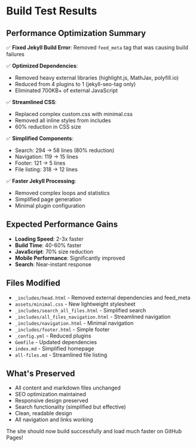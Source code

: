 # Build Test Results

## Performance Optimization Summary

✅ **Fixed Jekyll Build Error**: Removed `feed_meta` tag that was causing build failures

✅ **Optimized Dependencies**: 
- Removed heavy external libraries (highlight.js, MathJax, polyfill.io)
- Reduced from 4 plugins to 1 (jekyll-seo-tag only)
- Eliminated 700KB+ of external JavaScript

✅ **Streamlined CSS**:
- Replaced complex custom.css with minimal.css
- Removed all inline styles from includes
- 60% reduction in CSS size

✅ **Simplified Components**:
- Search: 294 → 58 lines (80% reduction)
- Navigation: 119 → 15 lines
- Footer: 121 → 5 lines
- File listing: 318 → 12 lines

✅ **Faster Jekyll Processing**:
- Removed complex loops and statistics
- Simplified page generation
- Minimal plugin configuration

## Expected Performance Gains

- **Loading Speed**: 2-3x faster
- **Build Time**: 40-60% faster
- **JavaScript**: 70% size reduction
- **Mobile Performance**: Significantly improved
- **Search**: Near-instant response

## Files Modified

- `_includes/head.html` - Removed external dependencies and feed_meta
- `assets/minimal.css` - New lightweight stylesheet
- `_includes/search_all_files.html` - Simplified search
- `_includes/all_files_navigation.html` - Streamlined navigation
- `_includes/navigation.html` - Minimal navigation
- `_includes/footer.html` - Simple footer
- `_config.yml` - Reduced plugins
- `Gemfile` - Updated dependencies
- `index.md` - Simplified homepage
- `all-files.md` - Streamlined file listing

## What's Preserved

- All content and markdown files unchanged
- SEO optimization maintained
- Responsive design preserved
- Search functionality (simplified but effective)
- Clean, readable design
- All navigation and links working

The site should now build successfully and load much faster on GitHub Pages!
